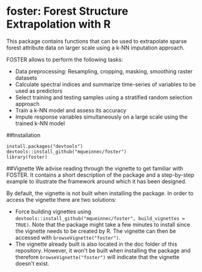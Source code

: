 # foster: Forest Structure Extrapolation with R

This package contains functions that can be used to extrapolate sparse forest attribute data on larger scale using a k-NN imputation approach. 

FOSTER allows to perform the following tasks: 

* Data preprocessing: Resampling, cropping, masking, smoothing raster datasets
* Calculate spectral indices and summarize time-series of variables to be used as predictors
* Select training and testing samples using a stratified random selection approach
* Train a k-NN model and assess its accuracy 
* Impute response variables simultaneously on a large scale using the trained k-NN model 

##Installation 
```
install.packages("devtools")
devtools::install_github("mqueinnec/foster")
library(foster)
```

##Vignette
We advise reading through the vignette to get familiar with FOSTER. It contains a short description of the package and a step-by-step example to illustrate the framework around which it has been designed. 

By default, the vignette is not built when installing the package. In order to access the vignette there are two solutions: 

* Force building vignettes using ```devtools::install_github("mqueinnec/foster", build_vignettes = TRUE)```. Note that the package might take a few minutes to install since the vignette needs to be created by R. The vignette can then be accessed with ```browseVignette("foster")```. 
* The vignette already built is also located in the doc folder of this repository. However, it won't be built when installing the package and therefore ```browseVignette("foster")``` will indicate that the vignette doesn't exist. 

